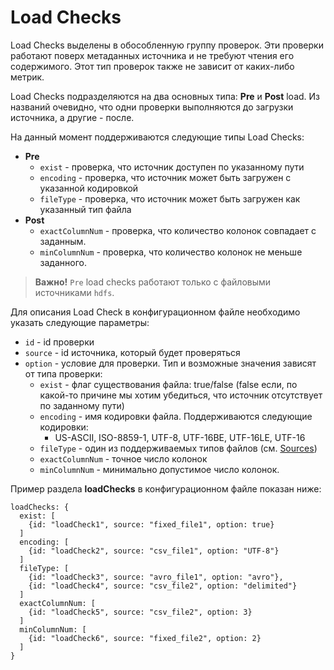 # Load Checks

Load Checks выделены в обособленную группу проверок. Эти проверки работают поверх метаданных источника
и не требуют чтения его содержимого. Этот тип проверок также не зависит от каких-либо метрик.

Load Checks подразделяются на два основных типа: **Pre** и **Post** load.
Из названий очевидно, что одни проверки выполняются до загрузки источника, а другие - после.

На данный момент поддерживаются следующие типы Load Checks:

* **Pre**
    * `exist` - проверка, что источник доступен по указанному пути
    * `encoding` - проверка, что источник может быть загружен с указанной кодировкой
    * `fileType` - проверка, что источник может быть загружен как указанный тип файла
* **Post**
    * `exactColumnNum` - проверка, что количество колонок совпадает с заданным.
    * `minColumnNum` - проверка, что количество колонок не меньше заданного.

> **Важно!** `Pre` load checks работают только с файловыми источниками `hdfs`.

Для описания Load Check в конфигурационном файле необходимо указать следующие параметры:

* `id` - id проверки
* `source` - id источника, который будет проверяться
* `option` - условие для проверки. Тип и возможные значения зависят от типа проверки:
    * `exist` - флаг существования файла: true/false
      (false если, по какой-то причине мы хотим убедиться, что источник отсутствует по заданному пути)
    * `encoding` - имя кодировки файла. Поддерживаются следующие кодировки:
        * US-ASCII, ISO-8859-1, UTF-8, UTF-16BE, UTF-16LE, UTF-16
    * `fileType` - один из поддерживаемых типов файлов (см. [Sources](Sources.md))
    * `exactColumnNum` - точное число колонок
    * `minColumnNum` - минимально допустимое число колонок.

Пример раздела **loadChecks** в конфигурационном файле показан ниже:

```hocon
loadChecks: {
  exist: [
    {id: "loadCheck1", source: "fixed_file1", option: true}
  ]
  encoding: [
    {id: "loadCheck2", source: "csv_file1", option: "UTF-8"}
  ]
  fileType: [
    {id: "loadCheck3", source: "avro_file1", option: "avro"},
    {id: "loadCheck4", source: "csv_file2", option: "delimited"}
  ]
  exactColumnNum: [
    {id: "loadCheck5", source: "csv_file2", option: 3}
  ]
  minColumnNum: [
    {id: "loadCheck6", source: "fixed_file2", option: 2}
  ]
}
```